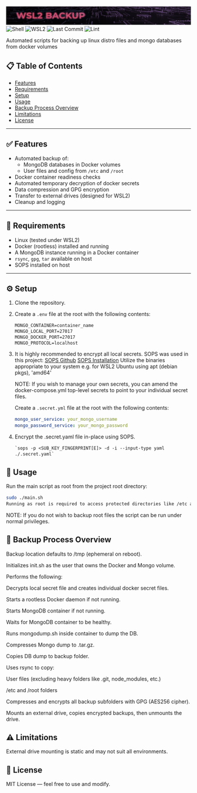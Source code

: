 ![Repository Banner](repo_banner.jpg)
![Shell](https://img.shields.io/badge/language-shell-blue)
![WSL2](https://img.shields.io/badge/Platform-WSL2-blueviolet)
![Last Commit](https://img.shields.io/github/last-commit/SStranks/linux-backup)
![Lint](https://github.com/SStranks/linux-backup/actions/workflows/lint.yml/badge.svg)

Automated scripts for backing up linux distro files and mongo databases from docker volumes

## 📋 Table of Contents

- [Features](#features)
- [Requirements](#requirements)
- [Setup](#setup)
- [Usage](#usage)
- [Backup Process Overview](#backup-process-overview)
- [Limitations](#limitations)
- [License](#license)

---

## ✅ Features

- Automated backup of:
  - MongoDB databases in Docker volumes
  - User files and config from `/etc` and `/root`
- Docker container readiness checks
- Automated temporary decryption of docker secrets
- Data compression and GPG encryption
- Transfer to external drives (designed for WSL2)
- Cleanup and logging

---

## 🔧 Requirements

- Linux (tested under WSL2)
- Docker (rootless) installed and running
- A MongoDB instance running in a Docker container
- `rsync`, `gpg`, `tar` available on host
- SOPS installed on host

---

## ⚙️ Setup

1. Clone the repository.
2. Create a `.env` file at the root with the following contents:

   ```env
   MONGO_CONTAINER=container_name
   MONGO_LOCAL_PORT=27017
   MONGO_DOCKER_PORT=27017
   MONGO_PROTOCOL=localhost
   ```

3. It is highly recommended to encrypt all local secrets. SOPS was used in this project:
   [SOPS Github](https://github.com/getsops/sops)
   [SOPS Installation](https://github.com/getsops/sops/releases)
   Utilize the binaries appropriate to your system e.g. for WSL2 Ubuntu using apt (debian pkgs), 'amd64'

   NOTE: If you wish to manage your own secrets, you can amend the docker-compose.yml top-level secrets to point to your individual secret files.

   Create a `.secret.yml` file at the root with the following contents:

   ```yaml
   mongo_user_service: your_mongo_username
   mongo_password_service: your_mongo_password
   ```

4. Encrypt the .secret.yaml file in-place using SOPS.

   ```
   `sops -p <SUB_KEY_FINGERPRINT[E]> -d -i --input-type yaml ./.secret.yaml`
   ```

## 📝 Usage

Run the main script as root from the project root directory:

```bash
sudo ./main.sh
Running as root is required to access protected directories like /etc and /root.
```

NOTE: If you do not wish to backup root files the script can be run under normal privileges.

## 🔄 Backup Process Overview

Backup location defaults to /tmp (ephemeral on reboot).

Initializes init.sh as the user that owns the Docker and Mongo volume.

Performs the following:

Decrypts local secret file and creates individual docker secret files.

Starts a rootless Docker daemon if not running.

Starts MongoDB container if not running.

Waits for MongoDB container to be healthy.

Runs mongodump.sh inside container to dump the DB.

Compresses Mongo dump to .tar.gz.

Copies DB dump to backup folder.

Uses rsync to copy:

User files (excluding heavy folders like .git, node_modules, etc.)

/etc and /root folders

Compresses and encrypts all backup subfolders with GPG (AES256 cipher).

Mounts an external drive, copies encrypted backups, then unmounts the drive.

## ⚠️ Limitations

External drive mounting is static and may not suit all environments.

## 📝 License

MIT License — feel free to use and modify.
